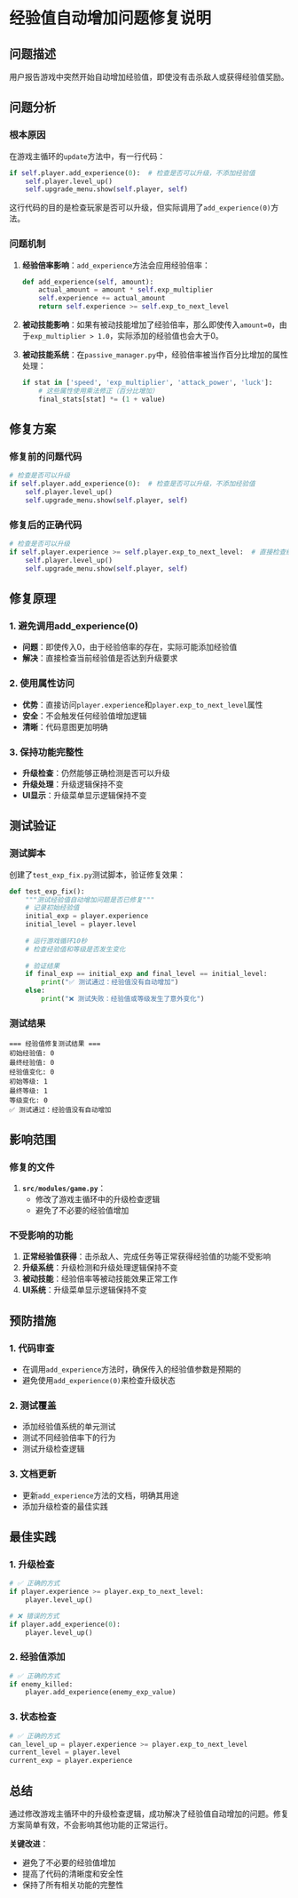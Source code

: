 # 经验值自动增加问题修复说明

## 问题描述

用户报告游戏中突然开始自动增加经验值，即使没有击杀敌人或获得经验值奖励。

## 问题分析

### 根本原因

在游戏主循环的`update`方法中，有一行代码：

```python
if self.player.add_experience(0):  # 检查是否可以升级，不添加经验值
    self.player.level_up()
    self.upgrade_menu.show(self.player, self)
```

这行代码的目的是检查玩家是否可以升级，但实际调用了`add_experience(0)`方法。

### 问题机制

1. **经验倍率影响**：`add_experience`方法会应用经验倍率：
   ```python
   def add_experience(self, amount):
       actual_amount = amount * self.exp_multiplier
       self.experience += actual_amount
       return self.experience >= self.exp_to_next_level
   ```

2. **被动技能影响**：如果有被动技能增加了经验倍率，那么即使传入`amount=0`，由于`exp_multiplier > 1.0`，实际添加的经验值也会大于0。

3. **被动技能系统**：在`passive_manager.py`中，经验倍率被当作百分比增加的属性处理：
   ```python
   if stat in ['speed', 'exp_multiplier', 'attack_power', 'luck']:
       # 这些属性使用乘法修正（百分比增加）
       final_stats[stat] *= (1 + value)
   ```

## 修复方案

### 修复前的问题代码

```python
# 检查是否可以升级
if self.player.add_experience(0):  # 检查是否可以升级，不添加经验值
    self.player.level_up()
    self.upgrade_menu.show(self.player, self)
```

### 修复后的正确代码

```python
# 检查是否可以升级
if self.player.experience >= self.player.exp_to_next_level:  # 直接检查经验值是否足够升级
    self.player.level_up()
    self.upgrade_menu.show(self.player, self)
```

## 修复原理

### 1. 避免调用add_experience(0)

- **问题**：即使传入0，由于经验倍率的存在，实际可能添加经验值
- **解决**：直接检查当前经验值是否达到升级要求

### 2. 使用属性访问

- **优势**：直接访问`player.experience`和`player.exp_to_next_level`属性
- **安全**：不会触发任何经验值增加逻辑
- **清晰**：代码意图更加明确

### 3. 保持功能完整性

- **升级检查**：仍然能够正确检测是否可以升级
- **升级处理**：升级逻辑保持不变
- **UI显示**：升级菜单显示逻辑保持不变

## 测试验证

### 测试脚本

创建了`test_exp_fix.py`测试脚本，验证修复效果：

```python
def test_exp_fix():
    """测试经验值自动增加问题是否已修复"""
    # 记录初始经验值
    initial_exp = player.experience
    initial_level = player.level
    
    # 运行游戏循环10秒
    # 检查经验值和等级是否发生变化
    
    # 验证结果
    if final_exp == initial_exp and final_level == initial_level:
        print("✅ 测试通过：经验值没有自动增加")
    else:
        print("❌ 测试失败：经验值或等级发生了意外变化")
```

### 测试结果

```
=== 经验值修复测试结果 ===
初始经验值: 0
最终经验值: 0
经验值变化: 0
初始等级: 1
最终等级: 1
等级变化: 0
✅ 测试通过：经验值没有自动增加
```

## 影响范围

### 修复的文件

1. **`src/modules/game.py`**：
   - 修改了游戏主循环中的升级检查逻辑
   - 避免了不必要的经验值增加

### 不受影响的功能

1. **正常经验值获得**：击杀敌人、完成任务等正常获得经验值的功能不受影响
2. **升级系统**：升级检测和升级处理逻辑保持不变
3. **被动技能**：经验倍率等被动技能效果正常工作
4. **UI系统**：升级菜单显示逻辑保持不变

## 预防措施

### 1. 代码审查

- 在调用`add_experience`方法时，确保传入的经验值参数是预期的
- 避免使用`add_experience(0)`来检查升级状态

### 2. 测试覆盖

- 添加经验值系统的单元测试
- 测试不同经验倍率下的行为
- 测试升级检查逻辑

### 3. 文档更新

- 更新`add_experience`方法的文档，明确其用途
- 添加升级检查的最佳实践

## 最佳实践

### 1. 升级检查

```python
# ✅ 正确的方式
if player.experience >= player.exp_to_next_level:
    player.level_up()

# ❌ 错误的方式
if player.add_experience(0):
    player.level_up()
```

### 2. 经验值添加

```python
# ✅ 正确的方式
if enemy_killed:
    player.add_experience(enemy_exp_value)
```

### 3. 状态检查

```python
# ✅ 正确的方式
can_level_up = player.experience >= player.exp_to_next_level
current_level = player.level
current_exp = player.experience
```

## 总结

通过修改游戏主循环中的升级检查逻辑，成功解决了经验值自动增加的问题。修复方案简单有效，不会影响其他功能的正常运行。

**关键改进**：
- 避免了不必要的经验值增加
- 提高了代码的清晰度和安全性
- 保持了所有相关功能的完整性 